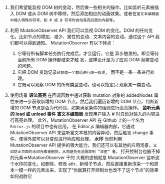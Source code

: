 1. 我们希望能监视 DOM 树的变动，然后做一些相关的操作。比如监听元素被插入 DOM 或从 DOM 树中移除，然后添加相应的动画效果。或者在`富文本编辑器中输入特殊的符号，如 # 或 @ 符号时自动高亮后面的内容等`。
2. 利用 MutationObserver API 我们可以监视 DOM 的变化。DOM 的任何变化，比如节点的增加、减少、属性的变动、文本内容的变动，通过这个 API 我们都可以得到通知。
   MutationObserver 有以下特点：

   1. 它等待所有脚本任务执行完成后，才会运行，它是 异步触发的。即会等待当前所有 DOM 操作都结束才触 发，这样设计是为了应对 DOM 频繁变动的问题。
   2. 它把 DOM 变动记录`封装成一个数组进行统一处理`， 而不是一条一条进行处理。
   3. 它既可以观察 DOM 的所有类型变动，也可以指定只 观察某一类变动。

3. 使用场景
   **语法高亮**
   在回调函数中通过获取 mutation 对象的 addedNodes 属性来进一步获取新增的 DOM 节点。然后我们遍历新增的 DOM 节点，判断新增的 DOM 节点是否为代码段，如果满足条件的话则进行高亮操作。
   **监听元素的 load 或 unload 事件**
   **富文本编辑器**
   发现用户输入 # 时自动对输入的内容进行高亮处理。
   此外，MutationObserver API 在 Github 上的一个名为 `Editor.js` 的项目中也有应用。
   在 Editor.js 编辑器内部，它通过 MutationObserver API 来监听富文本框的内容异动，然后触发 change 事件，使得外部可以对变动进行响应和处理。
   **水印**
   当然利用 MutationObserver API 提供的强大能力，我们还可以有其他的应用场景，`比如防止页面的水印元素被删除，从而避免无法跟踪到 “泄密” 者，`
   打开控制台也删不掉的元素=>MutationObserver 干的
   大概的逻辑就是 MutationObserver 监听这个水印的变化，如删除、修改 attr、新增子节点，然后直接重新渲染一个和原本一模一样的元素出来，实现了“你就算打开控制台也改不了这个节点”的效果
   如何战胜它
